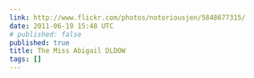```yaml
---
link: http://www.flickr.com/photos/notoriousjen/5848677315/
date: 2011-06-19 15:48 UTC
# published: false
published: true
title: The Miss Abigail DLDOW
tags: []
---
```



